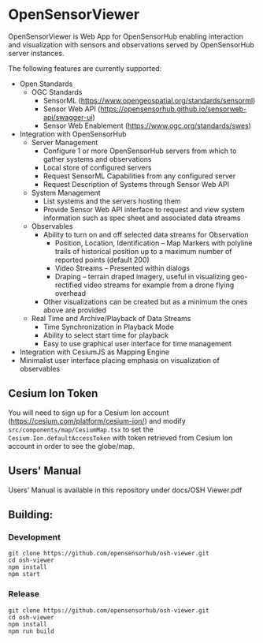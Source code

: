 # OpenSensorViewer

OpenSensorViewer is Web App for OpenSensorHub enabling interaction and visualization with sensors and observations 
served by OpenSensorHub server instances. 

The following features are currently supported:

- Open Standards
  - OGC Standards
    - SensorML (https://www.opengeospatial.org/standards/sensorml)
    - Sensor Web API (https://opensensorhub.github.io/sensorweb-api/swagger-ui)
    - Sensor Web Enablement (https://www.ogc.org/standards/swes)
- Integration with OpenSensorHub
  - Server Management
    - Configure 1 or more OpenSensorHub servers from which to gather systems and observations
    - Local store of configured servers
    - Request SensorML Capabilities from any configured server
    - Request Description of Systems through Sensor Web API
  - System Management
    - List systems and the servers hosting them
    - Provide Sensor Web API interface to request and view system information such as spec sheet and associated data streams
  - Observables
    - Ability to turn on and off selected data streams for Observation
      - Position, Location, Identification – Map Markers with polyline trails of historical position
        up to a maximum number of reported points (default 200)
      - Video Streams – Presented within dialogs
      - Draping – terrain draped imagery, useful in visualizing geo-rectified video streams for
        example from a drone flying overhead
    - Other visualizations can be created but as a minimum the ones above are provided
  - Real Time and Archive/Playback of Data Streams
    - Time Synchronization in Playback Mode
    - Ability to select start time for playback
    - Easy to use graphical user interface for time management
- Integration with CesiumJS as Mapping Engine
- Minimalist user interface placing emphasis on visualization of observables

## Cesium Ion Token

You will need to sign up for a Cesium Ion account (https://cesium.com/platform/cesium-ion/) and 
modify <code>src/components/map/CesiumMap.tsx</code> to set the <code>Cesium.Ion.defaultAccessToken</code> with token retrieved
from Cesium Ion account in order to see the globe/map.

## Users' Manual

Users' Manual is available in this repository under docs/OSH Viewer.pdf

## Building:

### Development

    git clone https://github.com/opensensorhub/osh-viewer.git
    cd osh-viewer
    npm install
    npm start 

### Release

    git clone https://github.com/opensensorhub/osh-viewer.git
    cd osh-viewer
    npm install
    npm run build 

